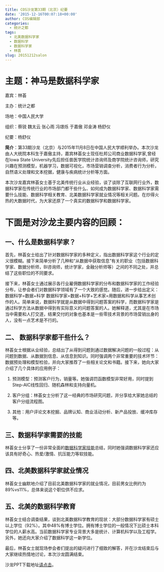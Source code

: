 ```yaml
---
title: COS沙龙第33期（北京）纪要
date: '2015-12-16T00:07:18+00:00'
author: COS编辑部
categories:
  - 统计之都
tags:
  - 北美数据科学家
  - 数据科学
  - 数据科学家
  - 林荟
slug: 20151212salon
---
```


# 主题：神马是数据科学家

嘉宾：林荟

主办：统计之都

场地：中国人民大学

组织：蔡锐 魏太云 张心雨 冯璟烁 于嘉傲 邓金涛 杨舒仪

纪要：杨舒仪

<!--more-->

**简介**：第33期沙龙（北京）与2015年11月8日在中国人民大学顺利举办。本次沙龙由人大统院本科生于嘉傲主持，嘉宾林荟女士现任杜邦公司商业数据科学家,曾经在Iowa State University先后担任兽医学院统计咨询师及商学院统计咨询师，研究兴趣在预测模型，机器学习，数据可视化，市场营销调查分析，消费者行为分析，自然语义处理和文本挖据，健康与疾病统计分析等方面。

本次沙龙嘉宾林荟女士基于北美传统行业从业经验，谈了谈除了互联网行业外，数据科学家在传统行业的市场部门都干些什么、如何成为数据科学家、数据科学家需要什么技能、数据科学相关教育、北美数据科学家就业情况等相关问题。在炒得火热的大数据时代，为大家还原了一个真实的数据科学和数据科学家。

# 下面是对沙龙主要内容的回顾：

## 一、什么是数据科学家？

首先，林荟女士给出了针对数据科学家的多种定义，指出数据科学家这个行业的定义很模糊。接下来简单分析了几种和“从数据中获取信息”有关的职业（包括数据科学家、数据分析师，BI咨询师，统计学家，金融分析师等）之间的不同之处，并总结了这些职位的不同要求。

接下来，林荟女士通过展示各行业雇佣数据科学家的分布和数据科学家的工作经验分布，让参会者们对数据科学领域有了一个大致的感觉。随后，进一步给出定义：数据科学=数据+科学 数据科学家=数据+科学+艺术家=用数据和科学从事艺术创作的人。简单来说，数据科学就是从数据中得到问题答案的科学，而数据科学家是通过科学方法从数据中得到有实际意义的问题答案的人。她解释道，尤其是在市场当中需要和人打交道，结果交付的对象也基本是一些零技术背景的市场营销出身的人，没有一点艺术是不行的。

## 二、 数据科学家都干些什么？

林荟女士根据从业经验，总结出了从得到问题到通过数据解决问题的一般过程：从问题到数据、从数据到信息、从信息到知识。同时强调两个非常重要的技术环节：数据预处理和模型检验，并向大家推荐了一些相关论文和书籍。接下来，她向大家介绍了几个具体的应用例子：

1. 预测模型：预测客户行为，销量等。她强调罚函数模型非常好用，同时提到Step-AIC线性回归、随机森林和支持向量机。

1. 客户分组：林荟女士分析了这一经典的市场研究问题，并分享给大家她总结的客户分组流程图。

1. 其他：用户评论文本挖掘、品牌认知、商业活动分析、新产品投放、缓冲库存等。

## 三、数据科学家需要的技能

林荟女士分享了一份非常全面的[数据科学家技能](http://hui1987.com/COS_2015_12_12/ModernDataScientist.png)总结，同时她强调数据科学家还应该具有好奇心、热爱/激情、抗压能力等软技能。

## 四、北美数据科学家就业情况

林荟女士幽默地介绍了目前北美数据科学家的就业情况，目前男女比例约为89%vs11%，总体来说这个职位供不应求。

## 五、北美的数据科学教育

林荟女士结合调查结果，谈到北美数据科学教育的现状：大部分数据科学家有硕士以上学位（92%）。其中48%有博士学位。拥有博士学位的一般情况下比硕士本科学位的人薪水高。当前数据科学家专业背景大多是统计、计算机科学以及工程学。另外，她还向大家介绍了数据科学这一新学位。

最后，林荟女士就现场参会者们提出的疑问进行了细致的解答，并在沙龙结束后与大家继续热情地讨论，本次沙龙圆满结束。

沙龙PPT下载地址[请点击](http://hui1987.com/Presentations/WhatIsDataScientistCOS_2015_12_12.html)。
